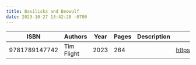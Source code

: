 ```yaml
---
title: Basilisks and Beowulf
date: 2023-10-27 13:42:28 -0700
---
```


| ISBN        | Authors      | Year    | Pages    | Description    | URL   |
| ----------- | ------------ | ------- | -------- | -------------- | ----- |
| 9781789147742  | Tim Flight| 2023| 264| |https://openlibrary.org/books/OL48274075M/Basilisks_and_Beowulf|    